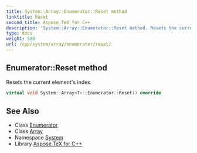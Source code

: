 ```yaml
---
title: System::Array::Enumerator::Reset method
linktitle: Reset
second_title: Aspose.TeX for C++
description: 'System::Array::Enumerator::Reset method. Resets the current element''s index in C++.'
type: docs
weight: 500
url: /cpp/system/array/enumerator/reset/
---
```

## Enumerator::Reset method


Resets the current element's index.

```cpp
virtual void System::Array<T>::Enumerator::Reset() override
```

## See Also

* Class [Enumerator](../)
* Class [Array](../../)
* Namespace [System](../../../)
* Library [Aspose.TeX for C++](../../../../)
